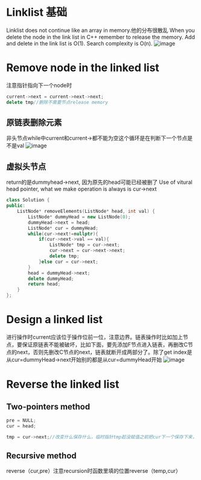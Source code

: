 # Linklist 基础
Linklist does not continue like an array in memory.他的分布很散乱
When you delete the node in the link list in C++ remember to release the memory.
Add and delete in the link list is O(1). Search complexity is O(n).
![image](https://github.com/YunfanLing/YunfanLing.github.io/assets/102476857/f6a42ad1-df30-4837-930e-2d23625a3df9)

# Remove node in the linked list
注意指针指向下一个node时
``` cpp
current->next = current->next->next;
delete tmp//删除不需要节点release memory

```
## 原链表删除元素
非头节点while中current和current->都不能为空这个循环是在判断下一个节点是不是val
![image](https://github.com/YunfanLing/YunfanLing.github.io/assets/102476857/0707ac77-53e8-4e42-82ef-7eb8b576c686)

## 虚拟头节点 
return的是dummyhead->next, 因为原先的head可能已经被删了
Use of vitural head pointer, what we make operation is always is cur->next
```CPP
class Solution {
public:
    ListNode* removeElements(ListNode* head, int val) {
        ListNode* dummyHead = new ListNode(0);
        dummyHead->next = head;
        ListNode* cur = dummyHead;
        while(cur->next!=nullptr){
            if(cur->next->val == val){
                ListNode* tmp = cur->next;
                cur->next = cur->next->next;
                delete tmp;
            }else cur = cur->next;
        }
        head = dummyHead->next;
        delete dummyHead;
        return head;
    }
};
```
# Design a linked list
进行操作时current应该位于操作位前一位，注意边界。链表操作时比如加上节点，要保证原链表不能被破坏，比如下面，要先添加F节点进入链表，再删改C节点的next，否则先删改C节点的next，链表就断开成两部分了。除了get index是从cur=dummyHead->next开始别的都是从cur=dummyHead开始
![image](https://github.com/YunfanLing/YunfanLing.github.io/assets/102476857/091069ab-2dbb-4a4f-b9e1-2e6560d9e889)

# Reverse the linked list

## Two-pointers method
```cpp
pre = NULL;
cur = head;

tmp = cur->next;//改变什么保存什么，临时指针tmp趁没赋值之前把cur下一个保存下来，不然无法进行后续操作。
```

## Recursive method

reverse（cur,pre）注意recursion时函数里填的位置reverse（temp,cur）

